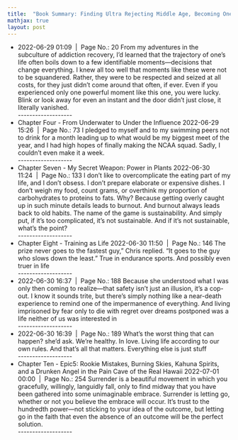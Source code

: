 ```yaml
---
title:  "Book Summary: Finding Ultra Rejecting Middle Age, Becoming One of the Worlds Fittest Men, and Discovering Myself (Rich Roll)"
mathjax: true
layout: post
---
```

<ul>
<li>
2022-06-29 01:09  |  Page No.: 20
From my adventures in the subculture of addiction recovery, I’d learned that the trajectory of one’s life often boils down to a few identifiable moments—decisions that change everything. I knew all too well that moments like these were not to be squandered. Rather, they were to be respected and seized at all costs, for they just didn’t come around that often, if ever. Even if you experienced only one powerful moment like this one, you were lucky. Blink or look away for even an instant and the door didn’t just close, it literally vanished.
</li>-------------------
<li>
Chapter Four - From Underwater to Under the Influence
2022-06-29 15:26  |  Page No.: 73
I pledged to myself and to my swimming peers not to drink for a month leading up to what would be my biggest meet of the year, and I had high hopes of finally making the NCAA squad. Sadly, I couldn’t even make it a week.
</li>-------------------
<li>
Chapter Seven - My Secret Weapon: Power in Plants
2022-06-30 11:24  |  Page No.: 133
I don’t like to overcomplicate the eating part of my life, and I don’t obsess. I don’t prepare elaborate or expensive dishes. I don’t weigh my food, count grams, or overthink my proportion of carbohydrates to proteins to fats. Why? Because getting overly caught up in such minute details leads to burnout. And burnout always leads back to old habits. The name of the game is sustainability. And simply put, if it’s too complicated, it’s not sustainable. And if it’s not sustainable, what’s the point?
</li>-------------------
<li>
Chapter Eight - Training as Life
2022-06-30 11:50  |  Page No.: 146
The prize never goes to the fastest guy,” Chris replied. “It goes to the guy who slows down the least.” True in endurance sports. And possibly even truer in life
</li>-------------------
<li>
2022-06-30 16:37  |  Page No.: 188
Because she understood what I was only then coming to realize—that safety isn’t just an illusion, it’s a cop-out. I know it sounds trite, but there’s simply nothing like a near-death experience to remind one of the impermanence of everything. And living imprisoned by fear only to die with regret over dreams postponed was a life neither of us was interested in
</li>-------------------
<li>2022-06-30 16:39  |  Page No.: 189
What’s the worst thing that can happen? she’d ask. We’re healthy. In love. Living life according to our own rules. And that’s all that matters. Everything else is just stuff
</li>-------------------
<li>Chapter Ten - Epic5: Rookie Mistakes, Burning Skies, Kahuna Spirits, and a Drunken Angel in the Pain Cave of the Real Hawaii
2022-07-01 00:00  |  Page No.: 254
Surrender is a beautiful movement in which you gracefully, willingly, languidly fall, only to find midway that you have been gathered into some unimaginable embrace. Surrender is letting go, whether or not you believe the embrace will occur. It’s trust to the hundredth power—not sticking to your idea of the outcome, but letting go in the faith that even the absence of an outcome will be the perfect solution.
</li>-------------------
</ul>

<!-- ## MathJax

You can enable MathJax by setting `mathjax: true` on a page or globally in the `_config.yml`. Some examples:

[Euler's formula](https://en.wikipedia.org/wiki/Euler%27s_formula) relates the  complex exponential function to the trigonometric functions.

$$ e^{i\theta}=\cos(\theta)+i\sin(\theta) $$

The [Euler-Lagrange](https://en.wikipedia.org/wiki/Lagrangian_mechanics) differential equation is the fundamental equation of calculus of variations.

$$ \frac{\mathrm{d}}{\mathrm{d}t} \left ( \frac{\partial L}{\partial \dot{q}} \right ) = \frac{\partial L}{\partial q} $$

The [Schrödinger equation](https://en.wikipedia.org/wiki/Schr%C3%B6dinger_equation) describes how the quantum state of a quantum system changes with time.

$$ i\hbar\frac{\partial}{\partial t} \Psi(\mathbf{r},t) = \left [ \frac{-\hbar^2}{2\mu}\nabla^2 + V(\mathbf{r},t)\right ] \Psi(\mathbf{r},t) $$


## Code

Embed code by putting `{{ "{% highlight language " }}%}` `{{ "{% endhighlight " }}%}` blocks around it. Adding the parameter `linenos` will show source lines besides the code.

{% highlight c %}

static void asyncEnabled(Dict* args, void* vAdmin, String* txid, struct Allocator* requestAlloc)
{
    struct Admin* admin = Identity_check((struct Admin*) vAdmin);
    int64_t enabled = admin->asyncEnabled;
    Dict d = Dict_CONST(String_CONST("asyncEnabled"), Int_OBJ(enabled), NULL);
    Admin_sendMessage(&d, txid, admin);
}

{% endhighlight %}

## Gists

With the `jekyll-gist` plugin, which is preinstalled on Github Pages, you can embed gists simply by using the `gist` command:

<script src="https://gist.github.com/5555251.js?file=gist.md"></script>

## Images

Upload an image to the *assets* folder and embed it with `![title](/assets/name.jpg))`. Keep in mind that the path needs to be adjusted if Jekyll is run inside a subfolder.

A wrapper `div` with the class `large` can be used to increase the width of an image or iframe.

![Flower](https://user-images.githubusercontent.com/4943215/55412447-bcdb6c80-5567-11e9-8d12-b1e35fd5e50c.jpg)

[Flower](https://unsplash.com/photos/iGrsa9rL11o) by Tj Holowaychuk

## Embedded content

You can also embed a lot of stuff, for example from YouTube, using the `embed.html` include.

{% include embed.html url="https://www.youtube.com/embed/_C0A5zX-iqM" %} -->
